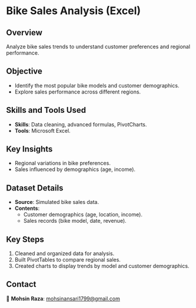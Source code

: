 # **Bike Sales Analysis (Excel)**  

## **Overview**  
Analyze bike sales trends to understand customer preferences and regional performance.  

## **Objective**  
- Identify the most popular bike models and customer demographics.  
- Explore sales performance across different regions.  

## **Skills and Tools Used**  
- **Skills**: Data cleaning, advanced formulas, PivotCharts.  
- **Tools**: Microsoft Excel.  

## **Key Insights**  
- Regional variations in bike preferences.  
- Sales influenced by demographics (age, income).  

## **Dataset Details**  
- **Source**: Simulated bike sales data.  
- **Contents**:  
  - Customer demographics (age, location, income).  
  - Sales records (bike model, date, revenue).  

## **Key Steps**  
1. Cleaned and organized data for analysis.  
2. Built PivotTables to compare regional sales.  
3. Created charts to display trends by model and customer demographics.  

 

## **Contact**  
📧 **Mohsin Raza**: mohsinansari1799@gmail.com
